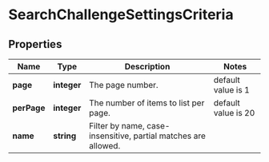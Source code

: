 # SearchChallengeSettingsCriteria

## Properties

Name | Type | Description | Notes
------------ | ------------- | ------------- | -------------
**page** | **integer** | The page number. | default value is 1
**perPage** | **integer** | The number of items to list per page. | default value is 20
**name** | **string** | Filter by name, case-insensitive, partial matches are allowed. |
